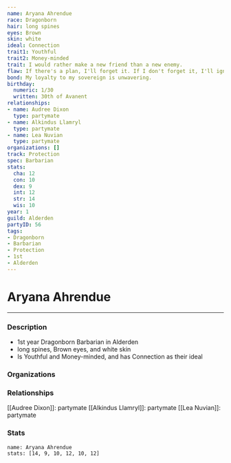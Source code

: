 ```yaml
---
name: Aryana Ahrendue
race: Dragonborn
hair: long spines
eyes: Brown
skin: white
ideal: Connection
trait1: Youthful
trait2: Money-minded
trait: I would rather make a new friend than a new enemy.
flaw: If there's a plan, I'll forget it. If I don't forget it, I'll ignore it.
bond: My loyalty to my sovereign is unwavering.
birthday:
  numeric: 1/30
  written: 30th of Avanent
relationships:
- name: Audree Dixon
  type: partymate
- name: Alkindus Llamryl
  type: partymate
- name: Lea Nuvian
  type: partymate
organizations: []
track: Protection
spec: Barbarian
stats:
  cha: 12
  con: 10
  dex: 9
  int: 12
  str: 14
  wis: 10
year: 1
guild: Alderden
partyID: 56
tags:
- Dragonborn
- Barbarian
- Protection
- 1st
- Alderden
---
```

# Aryana Ahrendue
---
### Description
- 1st year Dragonborn Barbarian in Alderden
- long spines, Brown eyes, and white skin
- Is Youthful and Money-minded, and has Connection as their ideal

### Organizations
### Relationships
[[Audree Dixon]]: partymate
[[Alkindus Llamryl]]: partymate
[[Lea Nuvian]]: partymate
### Stats
```statblock
name: Aryana Ahrendue
stats: [14, 9, 10, 12, 10, 12]
```